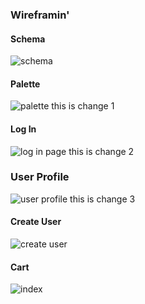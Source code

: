 ### Wireframin'
#### Schema
![schema](https://content.screencast.com/users/dionew1/folders/Jing/media/9fe2493a-c952-4179-ae3e-ffeeebe9cc80/00000063.png)
#### Palette
![palette](http://g.recordit.co/Vs3VezqItS.gif)
this is change 1
#### Log In
![log in page](http://g.recordit.co/maALdkuAtt.gif)
this is change 2
### User Profile
![user profile](http://g.recordit.co/gZHJedkQpg.gif)
this is change 3
#### Create User
![create user](http://g.recordit.co/gMVQ5COCtG.gif)
#### Cart
![index](http://g.recordit.co/YqznDMGdhY.gif)